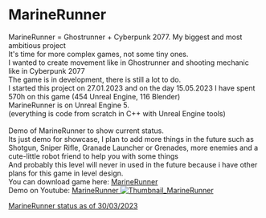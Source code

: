 # MarineRunner

MarineRunner = Ghostrunner + Cyberpunk 2077. My biggest and most ambitious project <br/>
It's time for more complex games, not some tiny ones. <br/>
I wanted to create movement like in Ghostrunner and shooting mechanic like in Cyberpunk 2077 <br/>
The game is in development, there is still a lot to do.<br/>
I started this project on 27.01.2023 and on the day 15.05.2023 I have spent 570h on this game (454 Unreal Engine, 116 Blender) <br/>
MarineRunner is on Unreal Engine 5. <br/>
(everything is code from scratch in C++ with Unreal Engine tools)<br/>
<br/>
Demo of MarineRunner to show current status. <br/>
Its just demo for showcase, I plan to add more things in the future such as <br/>
Shotgun, Sniper Rifle, Granade Launcher or Grenades, more enemies and a cute-little robot friend to help you with some things <br/>
And probably this level will never in used in the future because i have other plans for this game in level design. <br/>
You can download game here: <a href="https://drive.google.com/file/d/1sO5w4ytSkf5tHhwMwDMWbMZnMttS4S2I/view?usp=sharing"> MarineRunner </a> <br/>
Demo on Youtube: <a href="https://youtu.be/EfcJptK8Fco"> MarineRunner
![Thumbnail_MarineRunner](https://github.com/Endersik4/MarineRunner/assets/131354098/528efd8e-2281-4e10-8044-426a166bbe65)
 </a>


<a href="https://youtu.be/8jKjilVmgmk"> MarineRunner status as of 30/03/2023 </a>

